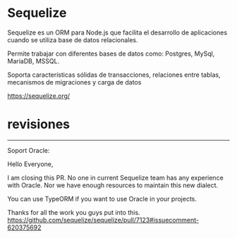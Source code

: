 # Sequelize

Sequelize es un ORM para Node.js que facilita el desarrollo de aplicaciones cuando se utiliza base de datos relacionales. 

Permite trabajar con diferentes bases de datos como: Postgres, MySql, MariaDB, MSSQL.

Soporta características sólidas de transacciones, relaciones entre tablas, mecanismos de migraciones y carga de datos

https://sequelize.org/

# revisiones


--------------------------
Soport Oracle:

Hello Everyone,

I am closing this PR. No one in current Sequelize team has any experience with Oracle. Nor we have enough resources to maintain this new dialect.

You can use TypeORM if you want to use Oracle in your projects.

Thanks for all the work you guys put into this.
https://github.com/sequelize/sequelize/pull/7123#issuecomment-620375692


